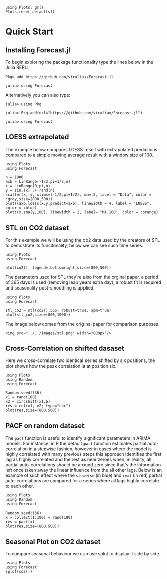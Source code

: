 ```@setup quickstart
using Plots; gr()
Plots.reset_defaults()
```
# Quick Start

## Installing Forecast.jl

To begin exploring the package functionality type the lines below in
the Julia REPL:

    Pkg> add https://github.com/viraltux/Forecast.jl

    julia> using Forecast

Alternatively you can also type:

    julia> using Pkg

    julia> Pkg.add(url="https://github.com/viraltux/Forecast.jl")

    julia> using Forecast


## LOESS extrapolated

The example below compares LOESS result with extrapolated predictions compared
to a simple moving average result with a window size of 100.

```@example quickstart
using Plots
using Forecast

n = 1000
axb = LinRange(-1/2,pi+1/2,n)
x = LinRange(0,pi,n)
y = sin.(x) .+ rand(n)
scatter(x, y, xlims=(-1/2,pi+1/2), ma=.5, label = "Data", color = :grey,size=(800,500))
plot!(axb,loess(x,y,predict=axb), linewidth = 4, label = "LOESS", color = :blue)
plot!(x,sma(y,100), linewidth = 2, label= "MA 100", color = :orange)
```

## STL on CO2 dataset

For this example we will be using the co2 data used by the creators of STL to
demostrate its funcitonality, below we can see such time series.

```@example quickstart
using Plots
using Forecast

plot(co2(), legend=:bottomright,size=(800,500))
```

The parameters used for STL they're also from the orginal paper, a period of
365 days is used (removing leap years extra day), a robust fit is required and
seasonality post-smoothing is applied.

```@example quickstart
using Plots
using Forecast

stl_co2 = stl(co2(),365; robust=true, spm=true)
plot(stl_co2,size=(800,1000))
```
The image below comes from the original paper for comparison purposes.

```@raw html
<img src="../../images/stl.png" width="800px"/>
```

## Cross-Correlation on shifted dasaset

Here we cross-correlate two identical series shifted by six positions, the plot
shows how the peak correlation is at position six.

```@example quickstart
using Plots
using Random
using Forecast

Random.seed!(36)
x1 = rand(100)
x2 = circshift(x1,6)
res = ccf(x1, x2; type="cor")
plot(res,size=(800,500))
```

## PACF on random dataset

The `pacf` function is useful to identify significant parameters in ARIMA models. For instance, in R the default `pacf` function estimates partial auto-correlation in a stepwise fashion, however in cases where the model is highly correlated with many previous steps this approach identifies the first lag as highly correlated and the rest as near zeroes when, in reality, all partial auto-correlations should be around zero since that's the information left once taken away the linear influence from the all other lags. Below is an example of such effect where the `stepwise` (in blue) and `real` (in red) partial auto-correlations are compared for a series where all lags highly correlate to each other.

```@example quickstart
using Plots
using Random
using Forecast

Random.seed!(36)
x = collect(1:100) + rand(100)
res = pacf(x)
plot(res,size=(800,500))
```

## Seasonal Plot on CO2 dataset 

To compare seasonal behaviour we can use splot to display it side by side.

```@example quickstart
using Plots
using Forecast
splot(co2())
```
